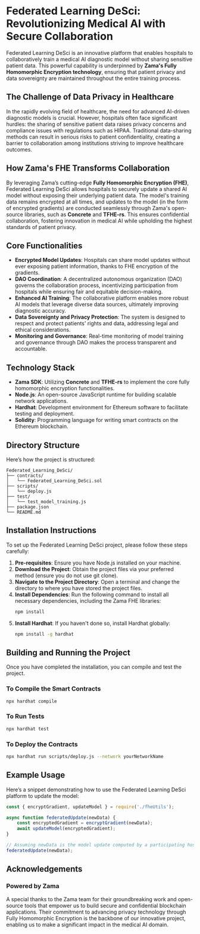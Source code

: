 # Federated Learning DeSci: Revolutionizing Medical AI with Secure Collaboration

Federated Learning DeSci is an innovative platform that enables hospitals to collaboratively train a medical AI diagnostic model without sharing sensitive patient data. This powerful capability is underpinned by **Zama's Fully Homomorphic Encryption technology**, ensuring that patient privacy and data sovereignty are maintained throughout the entire training process.

## The Challenge of Data Privacy in Healthcare

In the rapidly evolving field of healthcare, the need for advanced AI-driven diagnostic models is crucial. However, hospitals often face significant hurdles: the sharing of sensitive patient data raises privacy concerns and compliance issues with regulations such as HIPAA. Traditional data-sharing methods can result in serious risks to patient confidentiality, creating a barrier to collaboration among institutions striving to improve healthcare outcomes.

## How Zama's FHE Transforms Collaboration

By leveraging Zama’s cutting-edge **Fully Homomorphic Encryption (FHE)**, Federated Learning DeSci allows hospitals to securely update a shared AI model without exposing their underlying patient data. The model's training data remains encrypted at all times, and updates to the model (in the form of encrypted gradients) are conducted seamlessly through Zama's open-source libraries, such as **Concrete** and **TFHE-rs**. This ensures confidential collaboration, fostering innovation in medical AI while upholding the highest standards of patient privacy.

## Core Functionalities

- **Encrypted Model Updates**: Hospitals can share model updates without ever exposing patient information, thanks to FHE encryption of the gradients.
- **DAO Coordination**: A decentralized autonomous organization (DAO) governs the collaboration process, incentivizing participation from hospitals while ensuring fair and equitable decision-making.
- **Enhanced AI Training**: The collaborative platform enables more robust AI models that leverage diverse data sources, ultimately improving diagnostic accuracy.
- **Data Sovereignty and Privacy Protection**: The system is designed to respect and protect patients' rights and data, addressing legal and ethical considerations.
- **Monitoring and Governance**: Real-time monitoring of model training and governance through DAO makes the process transparent and accountable.

## Technology Stack

- **Zama SDK**: Utilizing **Concrete** and **TFHE-rs** to implement the core fully homomorphic encryption functionalities.
- **Node.js**: An open-source JavaScript runtime for building scalable network applications.
- **Hardhat**: Development environment for Ethereum software to facilitate testing and deployment.
- **Solidity**: Programming language for writing smart contracts on the Ethereum blockchain.

## Directory Structure

Here’s how the project is structured:

```
Federated_Learning_DeSci/
├── contracts/
│   └── Federated_Learning_DeSci.sol
├── scripts/
│   └── deploy.js
├── test/
│   └── test_model_training.js
├── package.json
└── README.md
```

## Installation Instructions

To set up the Federated Learning DeSci project, please follow these steps carefully:

1. **Pre-requisites**: Ensure you have Node.js installed on your machine.
2. **Download the Project**: Obtain the project files via your preferred method (ensure you do not use git clone).
3. **Navigate to the Project Directory**: Open a terminal and change the directory to where you have stored the project files.
4. **Install Dependencies**: Run the following command to install all necessary dependencies, including the Zama FHE libraries:
    ```bash
    npm install
    ```
5. **Install Hardhat**: If you haven't done so, install Hardhat globally:
    ```bash
    npm install -g hardhat
    ```

## Building and Running the Project

Once you have completed the installation, you can compile and test the project.

### To Compile the Smart Contracts
```bash
npx hardhat compile
```

### To Run Tests
```bash
npx hardhat test
```

### To Deploy the Contracts
```bash
npx hardhat run scripts/deploy.js --network yourNetworkName
```

## Example Usage

Here’s a snippet demonstrating how to use the Federated Learning DeSci platform to update the model:

```javascript
const { encryptGradient, updateModel } = require('./fheUtils');

async function federatedUpdate(newData) {
    const encryptedGradient = encryptGradient(newData);
    await updateModel(encryptedGradient);
}

// Assuming newData is the model update computed by a participating hospital
federatedUpdate(newData);
```

## Acknowledgements

### Powered by Zama

A special thanks to the Zama team for their groundbreaking work and open-source tools that empower us to build secure and confidential blockchain applications. Their commitment to advancing privacy technology through Fully Homomorphic Encryption is the backbone of our innovative project, enabling us to make a significant impact in the medical AI domain.
